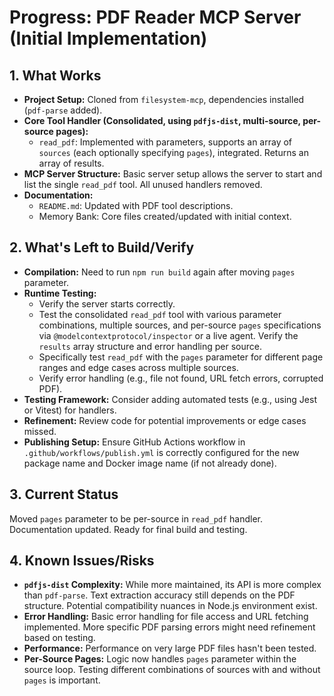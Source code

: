 # Progress: PDF Reader MCP Server (Initial Implementation)

## 1. What Works

- **Project Setup:** Cloned from `filesystem-mcp`, dependencies installed
  (`pdf-parse` added).
- **Core Tool Handler (Consolidated, using `pdfjs-dist`, multi-source,
  per-source pages):**
  - `read_pdf`: Implemented with parameters, supports an array of `sources`
    (each optionally specifying `pages`), integrated. Returns an array of
    results.
- **MCP Server Structure:** Basic server setup allows the server to start and
  list the single `read_pdf` tool. All unused handlers removed.
- **Documentation:**
  - `README.md`: Updated with PDF tool descriptions.
  - Memory Bank: Core files created/updated with initial context.

## 2. What's Left to Build/Verify

- **Compilation:** Need to run `npm run build` again after moving `pages`
  parameter.
- **Runtime Testing:**
  - Verify the server starts correctly.
  - Test the consolidated `read_pdf` tool with various parameter combinations,
    multiple sources, and per-source `pages` specifications via
    `@modelcontextprotocol/inspector` or a live agent. Verify the `results`
    array structure and error handling per source.
  - Specifically test `read_pdf` with the `pages` parameter for different page
    ranges and edge cases across multiple sources.
  - Verify error handling (e.g., file not found, URL fetch errors, corrupted
    PDF).
- **Testing Framework:** Consider adding automated tests (e.g., using Jest or
  Vitest) for handlers.
- **Refinement:** Review code for potential improvements or edge cases missed.
- **Publishing Setup:** Ensure GitHub Actions workflow in
  `.github/workflows/publish.yml` is correctly configured for the new package
  name and Docker image name (if not already done).

## 3. Current Status

Moved `pages` parameter to be per-source in `read_pdf` handler. Documentation
updated. Ready for final build and testing.

## 4. Known Issues/Risks

- **`pdfjs-dist` Complexity:** While more maintained, its API is more complex
  than `pdf-parse`. Text extraction accuracy still depends on the PDF structure.
  Potential compatibility nuances in Node.js environment exist.
- **Error Handling:** Basic error handling for file access and URL fetching
  implemented. More specific PDF parsing errors might need refinement based on
  testing.
- **Performance:** Performance on very large PDF files hasn't been tested.
- **Per-Source Pages:** Logic now handles `pages` parameter within the source
  loop. Testing different combinations of sources with and without `pages` is
  important.
